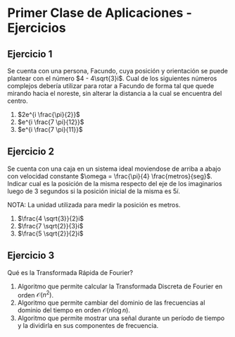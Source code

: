 # Primer Clase de Aplicaciones - Ejercicios

## Ejercicio 1

Se cuenta con una persona, Facundo, cuya posición y orientación se puede plantear con el número $4 - 4\sqrt{3}i$. Cual de los siguientes números complejos debería utilizar para rotar a Facundo de forma tal que quede mirando hacia el noreste, sin alterar la distancia a la cual se encuentra del centro.

1.   $2e^{i \frac{\pi}{2}}$
2.   $e^{i \frac{7 \pi}{12}}$
3.   $e^{i \frac{7 \pi}{11}}$

## Ejercicio 2

Se cuenta con una caja en un sistema ideal moviendose de arriba a abajo con velocidad constante $\omega = \frac{\pi}{4} \frac{metros}{seg}$. Indicar cual es la posición de la misma respecto del eje de los imaginarios luego de 3 segundos si la posición inicial de la misma es $5i$.

NOTA: La unidad utilizada para medir la posición es metros.

1.   $\frac{4 \sqrt{3}}{2}i$
2.   $\frac{7 \sqrt{2}}{3}i$
3.   $\frac{5 \sqrt{2}}{2}i$

## Ejercicio 3

Qué es la Transformada Rápida de Fourier?

1.   Algoritmo que permite calcular la Transformada Discreta de Fourier en orden $\mathcal{O}(n^2)$.
2.   Algoritmo que permite cambiar del dominio de las frecuencias al dominio del tiempo en orden $\mathcal{O}(n\log{}n)$.
3.   Algoritmo que permite mostrar una señal durante un período de tiempo y la dividirla en sus componentes de frecuencia.